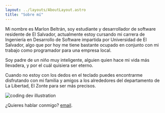 ```yaml
---
layout: ../layouts/AboutLayout.astro
title: "Sobre mí"
---
```

Mi nombre es Marlon Beltrán, soy estudiante y desarrollador de software residente de El Salvador, 
actualmente estoy cursando mi carrera de Ingeniería en Desarrollo de Software impartida por Universidad de El Salvador, 
algo que por hoy me tiene bastante ocupado en conjunto con mi trabajo como programador para una empresa local. 

Soy padre de un niño muy inteligente, alguien quien hace mi vida más llevadera, y por el cuál quisiera ser eterno.

Cuando no estoy con los dedos en el teclado  puedes encontrarme disfrutando con mi familia y amigos a los alrededores del  departamento de La Libertad, El Zonte para ser más precisos.

<div>
  <img src="/assets/dev.svg" class="sm:w-1/2 mx-auto" alt="coding dev illustration">
</div>

 ¿Quieres hablar conmigo? [email](mailto:mrmbeltran@proton.me).
